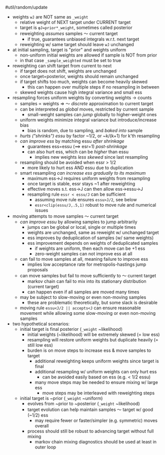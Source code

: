 #util/random/update
- weights `wJ` are NOT same as `_weight`
  - relative weight of NEXT target under CURRENT target
  - target is `φJ=prior*_weight`, sometimes called posterior
  - reweighting _assumes_ samples ～ current target
    - if true, guarantees unbiased integrals w.r.t. next target
  - reweighting w/ same target should leave `wJ` unchanged
- at initial sampling, target is "prior" and weights uniform
  - non-uniform initial weights are allowed if sample is NOT from prior
  - in that case `_sample_weighted` must be set to true
- reweighting can shift target from current to next
  - if target does not shift, weights are unchanged
  - once target=posterior, weights should remain unchanged
  - if target shifts too much, weights can become heavily skewed
    - this can happen over multiple steps if no resampling in between
  - skewed weights cause high integral variance and small ess
- resampling forces uniform weights by converting weights → counts
  - samples ∝ weights ⇒ ～ _discrete_ approximation to current target
  - can be interpreted as _global_ moves, restricted by current sample
    - small-weight samples can _jump_ globally to higher-weight ones
  - uniform weights minimize integral variance but introduce/increase bias
    - bias is random, due to sampling, and _baked into_ sample
  - _hurts ("shrinks") essu_ by factor ~1/2, or ~k/(k+1) for k'th resampling
  - _can improve ess_ by matching essu _after shrinkage_
    - guarantees ess=essu (⟹ esr=1) _post-shrinkage_
    - can also hurt ess, which can be _higher_ than essu
      - implies new weights _less skewed_ since last resampling
  - resampling should be avoided when essr > 1/2
    - more likely to hurt ess AND essu due to duplication
  - smart resampling _can increase ess gradually to its maximum_
    - maximum ess→J requires uniform weights from resampling
    - once target is stable, essr stays ~1 after reweighting
    - effective moves s.t. ess→J can then allow ess→essu→J
    - resampling rule `essr < essu/J` can be sufficient
      - assuming move rule ensures `essu>J/2`, see below
      - `essr<clip(essu/J,.5,1)` robust to move rule and numerical issues
- moving attempts to move samples ～ current target
  - _can improve essu_ by allowing samples to jump arbitrarily
    - jumps can be global or local, single or multiple times
    - weights are unchanged, same as reweight w/ unchanged target
    - ess improves by deduplication of samples (w/ same weights)
    - ess improvement depends on weights of deduplicated samples
      - if weights are uniform, then each move can be +1 ess
      - zero-weight samples can not improve ess at all
  - can fail to move samples at all, meaning failure to improve ess
    - implies low acceptance rate for metropolis-hastings jump proposals
  - can move samples but fail to move sufficiently to ～ current target
    - markov chain can fail to mix into its stationary distribution (current target)
    - can happen even if all samples are moved many times
  - may be subject to slow-moving or even non-moving samples
    - these are problematic theoretically, but some slack is desirable
  - moving rule `essu<J/2 || accepts<J` can ensure reasonable movement while allowing some slow-moving or even non-moving samples
- two hypothetical scenarios:
  - initial target is final posterior (`_weight` ~likelihood)
    - initial weights (~likelihood) will be extremely skewed (= low ess)
    - resampling will restore uniform weights but duplicate heavily (= still low ess)
    - burden is on move steps to increase ess & move samples to target
      - additional reweighting keeps uniform weights since target is final
      - additional resampling w/ uniform weights can only hurt ess
        - can be avoided easily based on ess (e.g. < 1/2 essu)
      - many move steps may be needed to ensure mixing w/ large ess
        - move steps may be interleaved with reweighting steps
  - initial target is ~prior (`_weight` ~uniform)
    - evolves from ~prior to ~posterior (`_weight` ~likelihood)
    - target evolution can help maintain samples ～ target w/ good (~1/2) ess
      - may require fewer or faster/simpler (e.g. symmetric) moves overall
    - process should still be robust to advancing target without full mixing
      - markov chain mixing diagnostics should be used at least in outer loop